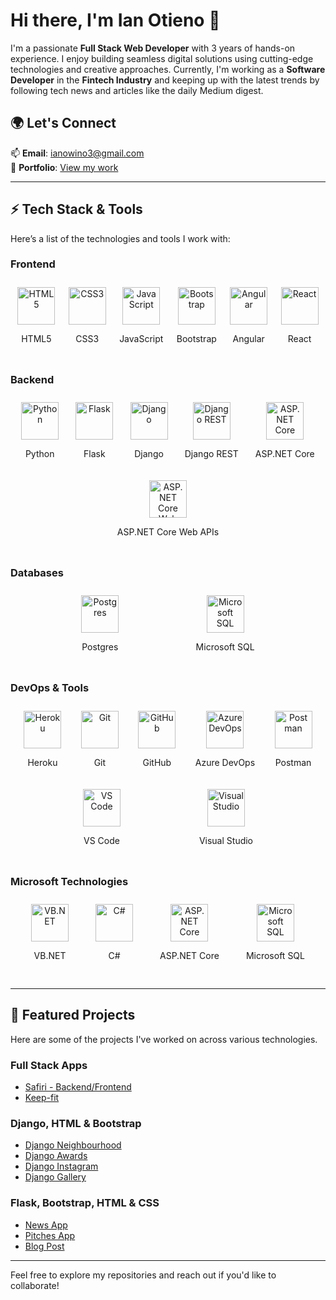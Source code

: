 # Hi there, I'm **Ian Otieno** 👋  
I'm a passionate **Full Stack Web Developer** with 3 years of hands-on experience. I enjoy building seamless digital solutions using cutting-edge technologies and creative approaches. Currently, I'm working as a **Software Developer** in the **Fintech Industry** and keeping up with the latest trends by following tech news and articles like the daily Medium digest.

## 🌍 Let's Connect  
📫 **Email**: [ianowino3@gmail.com](mailto:ianowino3@gmail.com)  
🔗 **Portfolio**: [View my work](https://ian-otieno.netlify.app/)

---

## ⚡ Tech Stack & Tools  
Here’s a list of the technologies and tools I work with:

### **Frontend**  
<div style="display: flex; flex-wrap: wrap; justify-content: space-evenly; margin-bottom: 20px;">
  <div style="text-align: center; margin: 10px;">
    <img src="https://cdn.jsdelivr.net/gh/devicons/devicon/icons/html5/html5-original.svg" alt="HTML5" width="60" height="60"/>
    <p>HTML5</p>
  </div>
  <div style="text-align: center; margin: 10px;">
    <img src="https://cdn.jsdelivr.net/gh/devicons/devicon/icons/css3/css3-original.svg" alt="CSS3" width="60" height="60"/>
    <p>CSS3</p>
  </div>
  <div style="text-align: center; margin: 10px;">
    <img src="https://cdn.jsdelivr.net/gh/devicons/devicon/icons/javascript/javascript-original.svg" alt="JavaScript" width="60" height="60"/>
    <p>JavaScript</p>
  </div>
  <div style="text-align: center; margin: 10px;">
    <img src="https://cdn.jsdelivr.net/gh/devicons/devicon/icons/bootstrap/bootstrap-original.svg" alt="Bootstrap" width="60" height="60"/>
    <p>Bootstrap</p>
  </div>
  <div style="text-align: center; margin: 10px;">
    <img src="https://cdn.jsdelivr.net/gh/devicons/devicon/icons/angularjs/angularjs-original.svg" alt="Angular" width="60" height="60"/>
    <p>Angular</p>
  </div>
  <div style="text-align: center; margin: 10px;">
    <img src="https://cdn.jsdelivr.net/gh/devicons/devicon/icons/react/react-original.svg" alt="React" width="60" height="60"/>
    <p>React</p>
  </div>
</div>

### **Backend**  
<div style="display: flex; flex-wrap: wrap; justify-content: space-evenly; margin-bottom: 20px;">
  <div style="text-align: center; margin: 10px;">
    <img src="https://cdn.jsdelivr.net/gh/devicons/devicon/icons/python/python-original.svg" alt="Python" width="60" height="60"/>
    <p>Python</p>
  </div>
  <div style="text-align: center; margin: 10px;">
    <img src="https://cdn.jsdelivr.net/gh/devicons/devicon/icons/flask/flask-original.svg" alt="Flask" width="60" height="60"/>
    <p>Flask</p>
  </div>
  <div style="text-align: center; margin: 10px;">
    <img src="https://cdn.jsdelivr.net/gh/devicons/devicon/icons/django/django-original.svg" alt="Django" width="60" height="60"/>
    <p>Django</p>
  </div>
  <div style="text-align: center; margin: 10px;">
    <img src="https://cdn.jsdelivr.net/gh/devicons/devicon/icons/django/django-plain-wordmark.svg" alt="Django REST" width="60" height="60"/>
    <p>Django REST</p>
  </div>
  <div style="text-align: center; margin: 10px;">
    <img src="https://cdn.jsdelivr.net/gh/devicons/devicon/icons/aspnet/aspnet-original.svg" alt="ASP.NET Core" width="60" height="60"/>
    <p>ASP.NET Core</p>
  </div>
  <div style="text-align: center; margin: 10px;">
    <img src="https://cdn.jsdelivr.net/gh/devicons/devicon/icons/aspnet/aspnet-original.svg" alt="ASP.NET Core Web APIs" width="60" height="60"/>
    <p>ASP.NET Core Web APIs</p>
  </div>
</div>

### **Databases**  
<div style="display: flex; flex-wrap: wrap; justify-content: space-evenly; margin-bottom: 20px;">
  <div style="text-align: center; margin: 10px;">
    <img src="https://cdn.jsdelivr.net/gh/devicons/devicon/icons/postgresql/postgresql-original.svg" alt="Postgres" width="60" height="60"/>
    <p>Postgres</p>
  </div>
  <div style="text-align: center; margin: 10px;">
    <img src="https://cdn.jsdelivr.net/gh/devicons/devicon/icons/microsoftsqlserver/microsoftsqlserver-plain.svg" alt="Microsoft SQL" width="60" height="60"/>
    <p>Microsoft SQL</p>
  </div>
</div>

### **DevOps & Tools**  
<div style="display: flex; flex-wrap: wrap; justify-content: space-evenly; margin-bottom: 20px;">
  <div style="text-align: center; margin: 10px;">
    <img src="https://cdn.jsdelivr.net/gh/devicons/devicon/icons/heroku/heroku-original.svg" alt="Heroku" width="60" height="60"/>
    <p>Heroku</p>
  </div>
  <div style="text-align: center; margin: 10px;">
    <img src="https://cdn.jsdelivr.net/gh/devicons/devicon/icons/git/git-original.svg" alt="Git" width="60" height="60"/>
    <p>Git</p>
  </div>
  <div style="text-align: center; margin: 10px;">
    <img src="https://cdn.jsdelivr.net/gh/devicons/devicon/icons/github/github-original.svg" alt="GitHub" width="60" height="60"/>
    <p>GitHub</p>
  </div>
  <div style="text-align: center; margin: 10px;">
    <img src="https://cdn.jsdelivr.net/gh/devicons/devicon/icons/azure/azure-original.svg" alt="Azure DevOps" width="60" height="60"/>
    <p>Azure DevOps</p>
  </div>
  <div style="text-align: center; margin: 10px;">
    <img src="https://cdn.jsdelivr.net/gh/devicons/devicon/icons/postman/postman-original.svg" alt="Postman" width="60" height="60"/>
    <p>Postman</p>
  </div>
  <div style="text-align: center; margin: 10px;">
    <img src="https://cdn.jsdelivr.net/gh/devicons/devicon/icons/vscode/vscode-original.svg" alt="VS Code" width="60" height="60"/>
    <p>VS Code</p>
  </div>
  <div style="text-align: center; margin: 10px;">
    <img src="https://cdn.jsdelivr.net/gh/devicons/devicon/icons/visualstudio/visualstudio-plain.svg" alt="Visual Studio" width="60" height="60"/>
    <p>Visual Studio</p>
  </div>
</div>

### **Microsoft Technologies**  
<div style="display: flex; flex-wrap: wrap; justify-content: space-evenly; margin-bottom: 20px;">
  <div style="text-align: center; margin: 10px;">
    <img src="https://cdn.jsdelivr.net/gh/devicons/devicon/icons/dot-net/dot-net-original.svg" alt="VB.NET" width="60" height="60"/>
    <p>VB.NET</p>
  </div>
  <div style="text-align: center; margin: 10px;">
    <img src="https://cdn.jsdelivr.net/gh/devicons/devicon/icons/csharp/csharp-original.svg" alt="C#" width="60" height="60"/>
    <p>C#</p>
  </div>
  <div style="text-align: center; margin: 10px;">
    <img src="https://cdn.jsdelivr.net/gh/devicons/devicon/icons/dot-net/dot-net-original.svg" alt="ASP.NET Core" width="60" height="60"/>
    <p>ASP.NET Core</p>
  </div>
  <div style="text-align: center; margin: 10px;">
    <img src="https://cdn.jsdelivr.net/gh/devicons/devicon/icons/microsoftsqlserver/microsoftsqlserver-plain.svg" alt="Microsoft SQL" width="60" height="60"/>
    <p>Microsoft SQL</p>
  </div>
</div>

---

## 🚀 Featured Projects  
Here are some of the projects I've worked on across various technologies.

### **Full Stack Apps**  
- [Safiri - Backend/Frontend](https://github.com/ian-otieno/Backend-Safiri)  
- [Keep-fit](https://github.com/ian-otieno/Keep-fit)

### **Django, HTML & Bootstrap**  
- [Django Neighbourhood](https://github.com/ian-otieno/Django-Neighbourhood)  
- [Django Awards](https://github.com/ian-otieno/Django-Awards)  
- [Django Instagram](https://github.com/ian-otieno/Django-Instagram)  
- [Django Gallery](https://github.com/ian-otieno/Django-Gallery)

### **Flask, Bootstrap, HTML & CSS**  
- [News App](https://github.com/ian-otieno/News-App)  
- [Pitches App](https://github.com/ian-otieno/pitches-app)  
- [Blog Post](https://github.com/ian-otieno/Blog-Post)

---

Feel free to explore my repositories and reach out if you'd like to collaborate!

